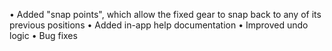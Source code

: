 • Added "snap points", which allow the fixed gear to snap back to any of its previous positions
• Added in-app help documentation
• Improved undo logic
• Bug fixes
